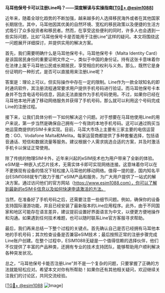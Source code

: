 **马耳他保号卡可以注册Line吗？——深度解读与实操指南[[TG💪+ @esim1088](https://t.me/s/esim1088)]**

近年来，随着全球化趋势的不断加强，越来越多的人选择移民海外或者在其他国家长期居住。其中，马耳他因其优美的自然环境、宽松的移民政策以及便捷的生活方式吸引了众多投资者和移民者。然而，在享受这些便利的同时，许多人也会遇到一些实际问题，比如“马耳他保号卡是否能用于注册Line”这样的疑问。本文将围绕这一问题展开详细探讨，并提供实用的解决方案。

首先，我们需要明确什么是马耳他保号卡。马耳他保号卡（Malta Identity Card）是该国居民身份的重要证明文件之一，类似于中国的身份证。持有这张卡意味着你在法律上属于马耳他公民或长期居民，享受相应的权利与义务。那么，既然它是身份证明的一种形式，是否可以直接用来注册Line呢？

答案是：理论上可以，但实际操作中存在一定的限制。Line作为一款全球知名的即时通讯软件，其注册流程通常要求用户提供手机号码进行验证。而马耳他保号卡本身并不包含电话号码信息，因此无法直接作为手机号码使用。不过，如果你已经在马耳他本地开通了移动网络服务并获得了手机号码，那么就可以利用这个号码完成Line的注册过程。

接下来，让我们具体分析一下如何解决这个问题。对于想要在马耳他使用Line的用户来说，第一步当然是确保自己拥有一个有效的本地手机号码。这可以通过购买当地运营商提供的SIM卡来实现。目前，马耳大市场上主要有三家主要的电信运营商：GO、Vodafone Malta和Melita。每家运营商都提供了多种套餐选择，包括语音通话、短信和数据流量等服务。建议根据个人需求挑选合适的方案，并及时激活手机卡以保证正常使用。

除了传统的物理SIM卡外，近年来兴起的eSIM技术也为用户带来了全新的体验。eSIM是一种嵌入式芯片技术，无需实体卡即可实现网络连接。这意味着你可以在不更换现有设备的情况下轻松接入马耳他的移动网络。值得一提的是，国内知名平台ESIM1088就专门致力于推广eSIM产品和服务，为广大用户提供了一站式的解决方案。通过访问他们的官方网站（https://www.esim1088.com），你可以了解到最新的eSIM卡信息以及如何快速申请激活的方法。

当然，在准备好了手机号码之后，还需要注意一些细节问题。例如，确保你的设备支持国际漫游功能，并且已经安装了最新版本的Line应用程序。此外，由于不同国家和地区可能存在语言差异，建议提前设置好界面语言为中文，以便更方便地操作和沟通。如果遇到任何技术难题，也可以随时联系Line官方客服寻求帮助。

最后，我们再来总结一下整个过程的关键点。首先确认自己是否已经拥有马耳他本地的手机号码；其次检查设备是否兼容eSIM技术；最后按照正常的注册步骤完成Line账户创建。在整个过程中，ESIM1088无疑是一个值得信赖的选择伙伴，他们不仅提供了丰富的产品种类，还拥有专业的技术支持团队，能够帮助用户顺利解决各种突发状况。

总之，“马耳他保号卡能否注册Line”并不是一个复杂的问题，只要掌握了正确的方法就能轻松应对。希望本文对你有所帮助！如果你还有其他相关疑问，欢迎继续关注我们的讨论区，共同交流经验。

[[TG💪+ @esim1088](https://t.me/s/esim1088) ![Image](https://i.postimg.cc/4NQfJmqS/Snipaste-2025-05-13-00-14-12.png)]